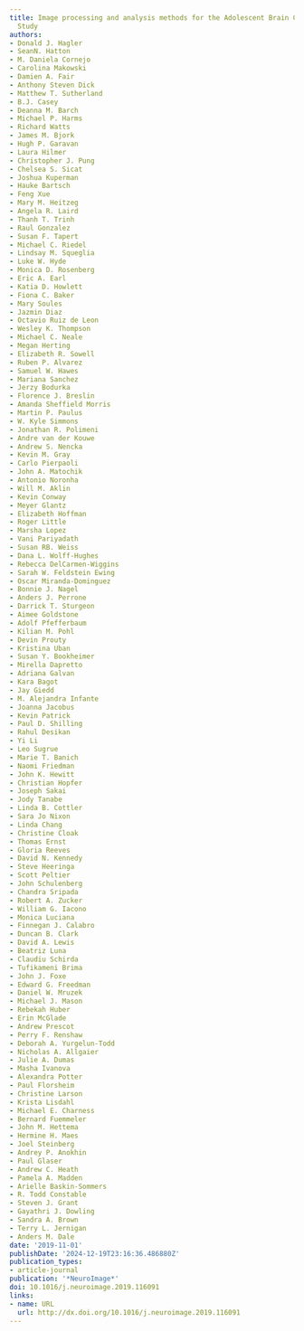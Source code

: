 ```yaml
---
title: Image processing and analysis methods for the Adolescent Brain Cognitive Development
  Study
authors:
- Donald J. Hagler
- SeanN. Hatton
- M. Daniela Cornejo
- Carolina Makowski
- Damien A. Fair
- Anthony Steven Dick
- Matthew T. Sutherland
- B.J. Casey
- Deanna M. Barch
- Michael P. Harms
- Richard Watts
- James M. Bjork
- Hugh P. Garavan
- Laura Hilmer
- Christopher J. Pung
- Chelsea S. Sicat
- Joshua Kuperman
- Hauke Bartsch
- Feng Xue
- Mary M. Heitzeg
- Angela R. Laird
- Thanh T. Trinh
- Raul Gonzalez
- Susan F. Tapert
- Michael C. Riedel
- Lindsay M. Squeglia
- Luke W. Hyde
- Monica D. Rosenberg
- Eric A. Earl
- Katia D. Howlett
- Fiona C. Baker
- Mary Soules
- Jazmin Diaz
- Octavio Ruiz de Leon
- Wesley K. Thompson
- Michael C. Neale
- Megan Herting
- Elizabeth R. Sowell
- Ruben P. Alvarez
- Samuel W. Hawes
- Mariana Sanchez
- Jerzy Bodurka
- Florence J. Breslin
- Amanda Sheffield Morris
- Martin P. Paulus
- W. Kyle Simmons
- Jonathan R. Polimeni
- Andre van der Kouwe
- Andrew S. Nencka
- Kevin M. Gray
- Carlo Pierpaoli
- John A. Matochik
- Antonio Noronha
- Will M. Aklin
- Kevin Conway
- Meyer Glantz
- Elizabeth Hoffman
- Roger Little
- Marsha Lopez
- Vani Pariyadath
- Susan RB. Weiss
- Dana L. Wolff-Hughes
- Rebecca DelCarmen-Wiggins
- Sarah W. Feldstein Ewing
- Oscar Miranda-Dominguez
- Bonnie J. Nagel
- Anders J. Perrone
- Darrick T. Sturgeon
- Aimee Goldstone
- Adolf Pfefferbaum
- Kilian M. Pohl
- Devin Prouty
- Kristina Uban
- Susan Y. Bookheimer
- Mirella Dapretto
- Adriana Galvan
- Kara Bagot
- Jay Giedd
- M. Alejandra Infante
- Joanna Jacobus
- Kevin Patrick
- Paul D. Shilling
- Rahul Desikan
- Yi Li
- Leo Sugrue
- Marie T. Banich
- Naomi Friedman
- John K. Hewitt
- Christian Hopfer
- Joseph Sakai
- Jody Tanabe
- Linda B. Cottler
- Sara Jo Nixon
- Linda Chang
- Christine Cloak
- Thomas Ernst
- Gloria Reeves
- David N. Kennedy
- Steve Heeringa
- Scott Peltier
- John Schulenberg
- Chandra Sripada
- Robert A. Zucker
- William G. Iacono
- Monica Luciana
- Finnegan J. Calabro
- Duncan B. Clark
- David A. Lewis
- Beatriz Luna
- Claudiu Schirda
- Tufikameni Brima
- John J. Foxe
- Edward G. Freedman
- Daniel W. Mruzek
- Michael J. Mason
- Rebekah Huber
- Erin McGlade
- Andrew Prescot
- Perry F. Renshaw
- Deborah A. Yurgelun-Todd
- Nicholas A. Allgaier
- Julie A. Dumas
- Masha Ivanova
- Alexandra Potter
- Paul Florsheim
- Christine Larson
- Krista Lisdahl
- Michael E. Charness
- Bernard Fuemmeler
- John M. Hettema
- Hermine H. Maes
- Joel Steinberg
- Andrey P. Anokhin
- Paul Glaser
- Andrew C. Heath
- Pamela A. Madden
- Arielle Baskin-Sommers
- R. Todd Constable
- Steven J. Grant
- Gayathri J. Dowling
- Sandra A. Brown
- Terry L. Jernigan
- Anders M. Dale
date: '2019-11-01'
publishDate: '2024-12-19T23:16:36.486880Z'
publication_types:
- article-journal
publication: '*NeuroImage*'
doi: 10.1016/j.neuroimage.2019.116091
links:
- name: URL
  url: http://dx.doi.org/10.1016/j.neuroimage.2019.116091
---
```

